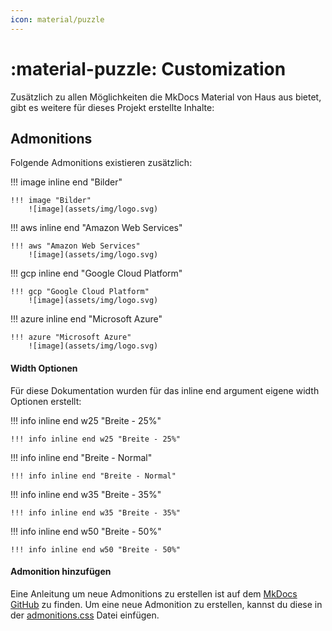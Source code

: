 ```yaml
---
icon: material/puzzle
---
```


# :material-puzzle: Customization
Zusätzlich zu allen Möglichkeiten die MkDocs Material von Haus aus bietet, gibt es weitere für dieses Projekt erstellte Inhalte:

## Admonitions
Folgende Admonitions existieren zusätzlich:

!!! image inline end "Bilder"
    
```
!!! image "Bilder"
    ![image](assets/img/logo.svg)
```

!!! aws inline end "Amazon Web Services"
    
```
!!! aws "Amazon Web Services"
    ![image](assets/img/logo.svg)
```

!!! gcp inline end "Google Cloud Platform"
    
```
!!! gcp "Google Cloud Platform"
    ![image](assets/img/logo.svg)
```

!!! azure inline end "Microsoft Azure"
    
```
!!! azure "Microsoft Azure"
    ![image](assets/img/logo.svg)
```

#### Width Optionen
Für diese Dokumentation wurden für das inline end argument eigene width Optionen erstellt:

!!! info inline end w25 "Breite - 25%"

```
!!! info inline end w25 "Breite - 25%"

```

!!! info inline end "Breite - Normal"

```
!!! info inline end "Breite - Normal"

```

!!! info inline end w35 "Breite - 35%"

```
!!! info inline end w35 "Breite - 35%"

```

!!! info inline end w50 "Breite - 50%"

```
!!! info inline end w50 "Breite - 50%"

```

#### Admonition hinzufügen
Eine Anleitung um neue Admonitions zu erstellen ist auf dem [MkDocs GitHub](https://squidfunk.github.io/mkdocs-material/reference/admonitions/#customization) zu finden. Um eine neue Admonition zu erstellen, kannst du diese in der [admonitions.css](assets/stylesheets/admonitions.css) Datei einfügen. 